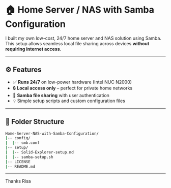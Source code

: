 # 🏠 Home Server / NAS with Samba Configuration

I built my own low-cost, 24/7 home server and NAS solution using Samba.  
This setup allows seamless local file sharing across devices **without requiring internet access**.

---

## ⚙️ Features

- ✅ **Runs 24/7** on low-power hardware (Intel NUC N2000)
- 🔒 **Local access only** – perfect for private home networks
- 📁 **Samba file sharing** with user authentication
- 💡 Simple setup scripts and custom configuration files

---

## 📁 Folder Structure

```bash
Home-Server-NAS-with-Samba-Configuration/
|-- config/
|  |-- smb.conf
|-- setup/
|  |-- Solid-Explorer-setup.md
|  |-- samba-setup.sh
|-- LICENSE
|-- README.md
```

---

Thanks Risa
